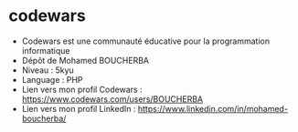 # codewars
- Codewars est une communauté éducative pour la programmation informatique
- Dépôt de Mohamed BOUCHERBA
- Niveau : 5kyu
- Language : PHP
- Lien vers mon profil Codewars : https://www.codewars.com/users/BOUCHERBA
- Lien vers mon profil LinkedIn : https://www.linkedin.com/in/mohamed-boucherba/